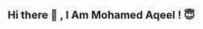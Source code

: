 ## Hi there 👋 , I Am Mohamed Aqeel ! 😇

<!--
**MhdAqeel/MhdAqeel** is a ✨ _special_ ✨ repository because its `README.md` (this file) appears on your GitHub profile.

Here are some ideas to get you started:
## 🚀 About Me
- 🎓 I'm an undergraduate student at The **University Of Jaffna** , pursuing a degree in **Computer Science** 👨‍🎓
- 💻 I’m passionate about technology...
- 🔭 I’m currently working on ...
- 🌱 I’m currently learning ...
- 👯 I’m looking to collaborate on ...
- 🤔 I’m looking for help with ...
- 💬 Ask me about ...
- 📫 How to reach me: ...
- 😄 Pronouns: ...
- ⚡ Fun fact: ...
-->
